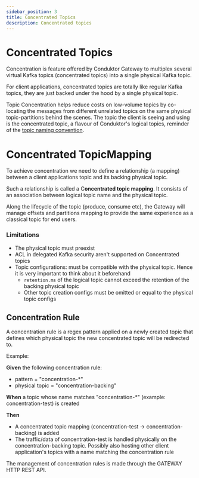 ```yaml
---
sidebar_position: 3
title: Concentrated Topics
description: Concentrated topics
---
```

# Concentrated Topics

Concentration is feature offered by Conduktor Gateway to multiplex several virtual Kafka topics (concentrated topics) into a single physical Kafka topic.

For client applications, concentrated topics are totally like regular Kafka topics, they are just backed under the hood by a single physical topic.

Topic Concentration helps reduce costs on low-volume topics by co-locating the messages from different unrelated topics on the same physical topic-partitions behind the scenes.  The topic the client is seeing and using is the concentrated topic, a flavour of Conduktor's logical topics, reminder of the [topic naming convention](/gateway/reference/reference-docs/#topics).

# Concentrated TopicMapping

To achieve concentration we need to define a relationship (a mapping) between a client applications topic and its backing physical topic.

Such a relationship is called a C**oncentrated topic mapping**. It consists of an association between logical topic name and the physical topic.

Along the lifecycle of the topic (produce, consume etc), the Gateway will manage offsets and partitions mapping to provide the same experience as a classical topic for end users.

### Limitations

* The physical topic must preexist
* ACL in delegated Kafka security aren't supported on Concentrated topics
* Topic configurations: must be compatible with the physical topic. Hence it is very important to think about it beforehand
    * `retention.ms` of the logical topic cannot exceed the retention of the backing physical topic
    * Other topic creation configs must be omitted or equal to the physical topic configs

## Concentration Rule
A concentration rule is a regex pattern applied on a newly created topic that defines which physical topic the new concentrated topic will be redirected to.

Example:

**Given** the following concentration rule:
* pattern = "concentration-*"
* physical topic = "concentration-backing"

**When** a topic whose name matches "concentration-*" (example: concentration-test) is created

**Then**
* A concentrated topic mapping (concentration-test → concentration-backing)  is added
* The traffic/data of concentration-test is handled physically on the concentration-backing topic. Possibly also hosting other client application's topics with a name matching the concentration rule

The management of concentration rules is made through the GATEWAY HTTP REST API.

          
